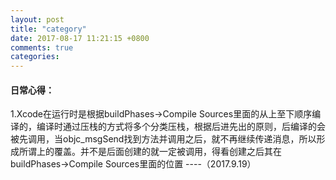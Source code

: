 ```yaml
---
layout: post
title: "category"
date: 2017-08-17 11:21:15 +0800
comments: true
categories: 
---
```


#### 日常心得：
1.Xcode在运行时是根据buildPhases->Compile Sources里面的从上至下顺序编译的，编译时通过压栈的方式将多个分类压栈，根据后进先出的原则，后编译的会被先调用，当objc_msgSend找到方法并调用之后，就不再继续传递消息，所以形成所谓上的覆盖。并不是后面创建的就一定被调用，得看创建之后其在buildPhases->Compile Sources里面的位置    ----（2017.9.19）


